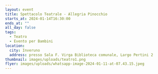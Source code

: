 ```yaml
---
layout: event
title: Spettacolo Teatrale - Allegria Pinocchio
starts_at: 2024-01-14T16:30:00
ends_at: ""
all_day: false
tags:
  - Teatro
  - Evento per Bambini
location:
  city: Inveruno
  address: presso Sala F. Virga Biblioteca comunale, Largo Pertini 2
thumbnail: images/uploads/teatro1.png
flyer: images/uploads/whatsapp-image-2024-01-11-at-07.43.15.jpeg
---
```

